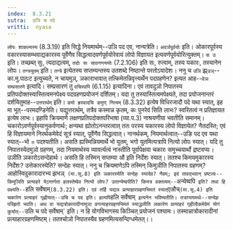 ```yaml
---
index:  8.3.21
sutra:  उञि च पदे
vritti:  nyasa
---
```


`लोपः शाकल्यस्य` (8.3.19) इति सिद्धे नियमार्थम्--उञि पद एव, नान्यत्रेति। `अवर्ञपूर्वयोः` इति। ओकारपूर्वस्य वकारस्यासम्भवाद्यकारस्य पूर्वेणैव सिद्धत्वादवर्णपूर्वयोरेवायं लोपो विज्ञायत इत्यवर्णपूर्वयोरित्युक्तम्। `स उ` इति। तच्छब्त् सुः, त्यदाद्यत्वम्, `तदोः सः सावनन्त्ययोः` (7.2.106) इति सः, रुत्वाम्, तस्य यकारः, तस्यानेन लोपः।
`तन्त्रयुतम्` इति। `तन्त्रे` इत्येतस्य सप्तम्यन्तस्य उतशब्दे निष्ठान्ते परतोऽयादेशः। ननु च `उञि` झ्र्`उञ्`--का.मु.पाठःट इत्युच्यते, न चायमुञ्, ञकाराभावात् तत्किमेतन्निवृत्त्यर्थेन पदग्रहणेन? इत्यत आह--`वेञः सम्प्रसारणे` इत्यादि। सम्प्रसारणं तु `वचिस्वपि` (6.1.15) इत्यादिना। एवं तावदुञो निपातस्य प्रतिपदोक्तस्यास्तित्वमनपेक्ष्य पदग्रहणप्रयोजनं दर्शितम्।
यदा तु तस्यास्तित्वमपेक्ष्यते, तदा प्रयोजनान्तरं दर्शयितुमाह--`उत्तरार्थम्` इति। `ङमो ह्रस्वादचि ङमुण् नित्यम्` (8.3.32) इत्येष विधिरजादौ पदे यथा स्यात्, इह मा भूत्--परमदण्डिनेति। यद्युत्तरार्थम्, तत्रैव कस्मान्न कृतम्, कः पुनरेवं सिति लाभः? स्वरितत्वं न प्रतिज्ञायत इत्येष लाभः। इहापि क्रियमाणे लक्षणप्रतिपदोक्तपरिभाषा (व्या.प.3) नाश्रयणीया भवतीति समानम्।
चकारोऽवर्णपूर्वस्यानुकर्वणार्थः; क्षन्यथा ह्योतोऽनन्तरत्वात् ततः परस्य यकारस्य लोपो विज्ञायेत? नैतदस्ति; एवं हि विज्ञायमाने निरर्थकमेवेदं सूत्रं स्यात्, पूर्वेणैव सिद्धत्वात्। नानर्थकम्, नियमार्थत्वात्--उङि पद एव यथा स्यात्--भो = पदश्यतीति। असति ह्यस्मिन्नियमार्थे भो युतम्, भगो युतमित्यत्रापि नित्यो लोपः स्यात्। यदि तु निपातस्येदमुञो ग्रहणम्, तदा नियमार्थस्य व्यावर्त्यत्वं नास्तीति पूर्वापेक्षया चकारः समुच्चयार्थो द्रष्टवप्यः।
उञीति ञकारोऽसन्देहार्थः। असति हि तस्मिन् सप्तम्या औ इति निर्देशः स्यात्। ततश्च किमयमुकारस्य निर्देशः? उत्तेकारस्येति? सन्देहः स्यात्। ननु च क्रियमाणेऽपि तस्मिन् किमुञीति निपातस्य ग्रहणम्? आहोस्विदुकारादारभ्य झभञ्` (मा.सू.8) इति ञकारस्येति सन्देहः स्यादेव? नैवम्; इदं तावद्भवान् प्रष्टव्यः--किमुञिति प्रत्याहरे येऽन्तर्गता हलस्तेष्वेव नित्यो लोपः? उतान्येष्वपीति? किमत्र वक्तव्यम्--`अन्येष्वपि` इति? तथा हि वक्ष्यति--`हलि सर्वेषाम्` (8.3.22) इति। एवं तर्हि यद्यत्र प्रत्याहारग्रहणभिमतं स्यात् `एऔच्` (मा.सू.4) इति चकारेण प्रत्याहरं गृह्णीयात्--उचि च पद इति। हल्यपि `हलि सर्वेषाम्` इत्यनेन भविष्यतीति। तत्राप्ययमर्थः--सन्देहः परिहृतो भवति। अथ वा यद्यत्रोकारादीनामुञा प्रगत्याहरग्रहणभिमतं स्याद्धलीति लकारेण प्रत्याहरं गृहीत्वैकमेवेमं योगं कुर्यात्--`उलि च पदे सर्वेषाम्` इति। न हि योगविभागस्य किञ्चित् प्रयोजनं पश्यामः। तस्मान्नात्रोकारादीनां प्रत्याहारग्रहणमिष्टम्। ततश्चोञो निपातस्यैव ग्रहणमित्यसन्दिग्धमेतत्।।


